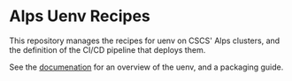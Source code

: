 # Alps Uenv Recipes

This repository manages the recipes for uenv on CSCS' Alps clusters, and the definition of the CI/CD pipeline that deploys them.

See the [documenation](https://eth-cscs.github.io/alps-uenv/) for an overview of the uenv, and a packaging guide.
